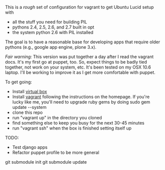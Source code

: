 This is a *rough* set of configuration for vagrant to get Ubuntu Lucid setup with

* all the stuff you need for building PIL
* pythons 2.4, 2.5, 2.6, and 2.7 built in opt
* the system python 2.6 with PIL installed
 
The goal is to have a reasonable base for developing apps that require older pythons (e.g., google app engine, plone 3.x).

*Fair warning:* This version was put together a day after I read the vagrant docs. It's my first go at puppet, too. So, expect things to be badly tied together, not work on your system, etc. It's been tested on my OSX 10.6 laptop. I'll be working to improve it as I get more comfortable with puppet.

To get going:

* Install [virtual box](http://www.virtualbox.org/wiki/Downloads)
* Install [vagrant](http://vagrantup.com/) following the instructions on the homepage. If you're lucky like me, you'll need to upgrade ruby gems by doing sudo gem update --system
* clone this repo
* run "vagrant up" in the directory you cloned
* find something else to keep you busy for the next 30-45 minutes
* run "vagrant ssh" when the box is finished setting itself up

TODO:
* Test django apps
* Refactor puppet profile to be more general



git submodule init
git submodule update
